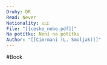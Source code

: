 ```yaml
---
Druhy: DR
Read: Never
Nationality: 🇨🇿
File: "[[ceske_nebe.pdf]]"
Na potítku: Není na potítku
Author: "[[Cimrmani (L. Smoljak)]]"
---
```

#Book
